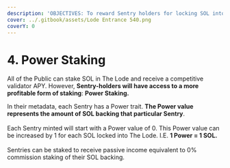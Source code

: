 ```yaml
---
description: 'OBJECTIVES: To reward Sentry holders for locking SOL into The Lode.'
cover: ../.gitbook/assets/Lode Entrance 540.png
coverY: 0
---
```


# 4. Power Staking

All of the Public can stake SOL in The Lode and receive a competitive validator APY. However, **Sentry-holders will have access to a more profitable form of staking**: **Power Staking.**

In their metadata, each Sentry has a Power trait. **The Power value represents the amount of SOL backing that particular Sentry**.\
\
Each Sentry minted will start with a Power value of 0. This Power value can be increased by 1 for each SOL locked into The Lode. I.E. **1 Power = 1 SOL.**\
\
Sentries can be staked to receive passive income equivalent to 0% commission staking of their SOL backing.
